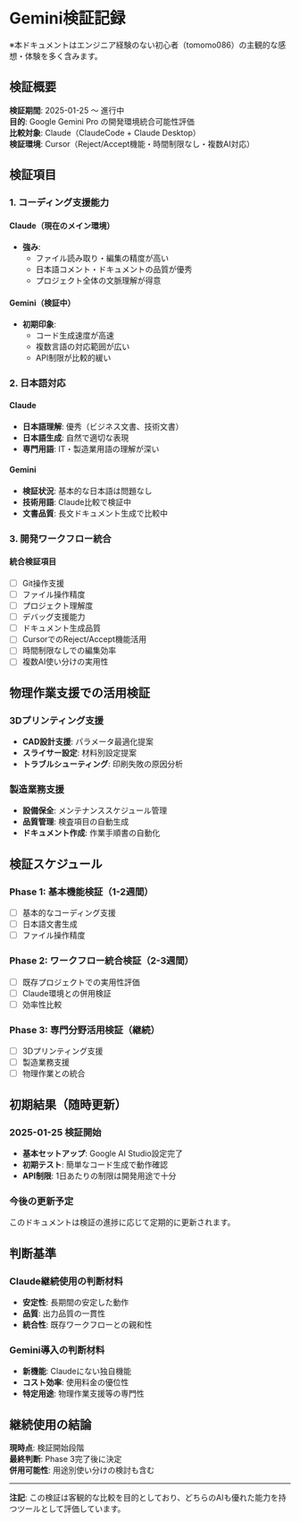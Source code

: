 # Gemini検証記録

※本ドキュメントはエンジニア経験のない初心者（tomomo086）の主観的な感想・体験を多く含みます。

## 検証概要

**検証期間**: 2025-01-25 〜 進行中  
**目的**: Google Gemini Pro の開発環境統合可能性評価  
**比較対象**: Claude（ClaudeCode + Claude Desktop）  
**検証環境**: Cursor（Reject/Accept機能・時間制限なし・複数AI対応）

## 検証項目

### 1. コーディング支援能力

#### Claude（現在のメイン環境）
- **強み**: 
  - ファイル読み取り・編集の精度が高い
  - 日本語コメント・ドキュメントの品質が優秀
  - プロジェクト全体の文脈理解が得意

#### Gemini（検証中）
- **初期印象**: 
  - コード生成速度が高速
  - 複数言語の対応範囲が広い
  - API制限が比較的緩い

### 2. 日本語対応

#### Claude
- **日本語理解**: 優秀（ビジネス文書、技術文書）
- **日本語生成**: 自然で適切な表現
- **専門用語**: IT・製造業用語の理解が深い

#### Gemini
- **検証状況**: 基本的な日本語は問題なし
- **技術用語**: Claude比較で検証中
- **文書品質**: 長文ドキュメント生成で比較中

### 3. 開発ワークフロー統合

#### 統合検証項目
- [ ] Git操作支援
- [ ] ファイル操作精度
- [ ] プロジェクト理解度
- [ ] デバッグ支援能力
- [ ] ドキュメント生成品質
- [ ] CursorでのReject/Accept機能活用
- [ ] 時間制限なしでの編集効率
- [ ] 複数AI使い分けの実用性

## 物理作業支援での活用検証

### 3Dプリンティング支援
- **CAD設計支援**: パラメータ最適化提案
- **スライサー設定**: 材料別設定提案
- **トラブルシューティング**: 印刷失敗の原因分析

### 製造業務支援
- **設備保全**: メンテナンススケジュール管理
- **品質管理**: 検査項目の自動生成
- **ドキュメント作成**: 作業手順書の自動化

## 検証スケジュール

### Phase 1: 基本機能検証（1-2週間）
- [ ] 基本的なコーディング支援
- [ ] 日本語文書生成
- [ ] ファイル操作精度

### Phase 2: ワークフロー統合検証（2-3週間）
- [ ] 既存プロジェクトでの実用性評価
- [ ] Claude環境との併用検証
- [ ] 効率性比較

### Phase 3: 専門分野活用検証（継続）
- [ ] 3Dプリンティング支援
- [ ] 製造業務支援
- [ ] 物理作業との統合

## 初期結果（随時更新）

### 2025-01-25 検証開始
- **基本セットアップ**: Google AI Studio設定完了
- **初期テスト**: 簡単なコード生成で動作確認
- **API制限**: 1日あたりの制限は開発用途で十分

### 今後の更新予定
このドキュメントは検証の進捗に応じて定期的に更新されます。

## 判断基準

### Claude継続使用の判断材料
- **安定性**: 長期間の安定した動作
- **品質**: 出力品質の一貫性
- **統合性**: 既存ワークフローとの親和性

### Gemini導入の判断材料
- **新機能**: Claudeにない独自機能
- **コスト効率**: 使用料金の優位性
- **特定用途**: 物理作業支援等の専門性

## 継続使用の結論

**現時点**: 検証開始段階  
**最終判断**: Phase 3完了後に決定  
**併用可能性**: 用途別使い分けの検討も含む

---

**注記**: この検証は客観的な比較を目的としており、どちらのAIも優れた能力を持つツールとして評価しています。